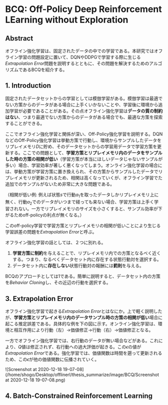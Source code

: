 # BCQ: Off-Policy Deep Reinforcement LEarning without Exploration



## Abstract

オフライン強化学習は、固定されたデータの中での学習である。本研究ではオフライン学習の問題設定に置いて、DQNやDDPGで学習する際に生じる$Extrapolation ~ Error$問題を説明するとともに、その問題を解決するためのアルゴリズムであるBCQを紹介する。



## 1. Introduction

固定されたデータセットからの学習としては模倣学習がある。模倣学習は最適でない方策からのデータがある場合に上手くいかないことや、学習後に環境から追加学習が必要であることがある。その点オフライン強化学習は**データの質の制約はない**、つまり最適でない方策からのデータがある場合でも、最適な方策を探索することができる。

ここでオフライン強化学習と関係が深い、Off-Policy強化学習を説明する。DQNなどのOff-Policy強化学習は挙動方策で行動し、環境からサンプルしたデータをリプレイメモリ$D$に貯め、そのデータセットからの学習用データで学習方策を更新する。ここでの問題として、**学習方策とリプレイメモリ内のデータをサンプルした時の方策の相関が低い**（学習方策が本当にほしいデータじゃないサンプルが多い）場合、学習効率が著しく悪くなってしまう。オンライン強化学習の場合には、挙動方策が学習方策に置き換えられ、その方策からサンプルしたデータでリプレイメモリが更新されるため、相関は高くなっていくが、オフライン学習でた追加でのサンプルがないため非常に大きな問題である。

（相関が低い例: 例えば状態$s$で行動$a_1$を取ったデータしかリプレイメモリ上に無く、行動$a_2$でのデータがいつまで経っても来ない場合、学習方策は上手く学習されない。一方でリプレイメモリのサイズを小さくすると、サンプル効率が下がるためoff-policyの利点が無くなる。）

このoff-policy学習で学習方策とリプレイメモリの相関が低いことにより生じる学習誤差の問題を$Extrapolation ~ Error$と呼ぶ。



オフライン強化学習の話としては、２つに別れる。

1. **学習方策に制約**を与えることで、リプレイメモリ内での方策となるべく近くする。つまり、なるべくデータセット内に存在する状態行動対を選択する。
2. データセット内に**存在しない**状態行動対の報酬には**罰則**を与える。



BCQのアプローチとしては1である。簡単に説明すると、データセット内の方策を$Behavior~Cloning$し、その近辺の行動を選択する。



## 3. Extrapolation Error

オフライン強化学習で起きる$Extrapolation~Error$とはなにか。上で軽く説明したが、**学習方策とリプレイメモリ内のデータサンプル時の方策の相関が低い**場合に起こる推定誤差である。具体的な例を下の図に示す。オンライン強化学習は、環境と相互作用により行動（左）→価値修正→行動（右）→価値修正となる。

一方でオフライン強化学習では、右行動のデータが無い場合などがある。これにより、$Q$値は修正されず、右行動への過大評価が起きる。この$\epsilon$の値が$Extrapolation~Error$である。強化学習では、価値関数は時間を遡って更新されるため、この$\epsilon$が他の価値関数に伝播されていく。

![Screenshot at 2020-12-18 19-07-08](/home/shogo/Desktop/offlinerl/thesis_summarize/image/BCQ/Screenshot at 2020-12-18 19-07-08.png)



## 4. Batch-Constrained Reinforcement Learning

